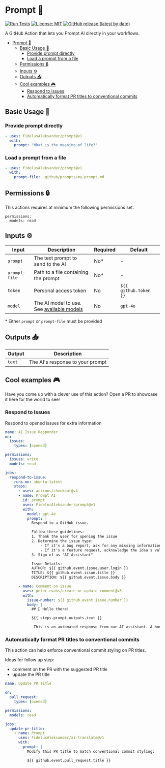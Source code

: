 # Prompt :robot:

[![Run Tests](https://github.com/FidelusAleksander/prompt/actions/workflows/test.yml/badge.svg)](https://github.com/FidelusAleksander/prompt/actions/workflows/test.yml)
[![License: MIT](https://img.shields.io/badge/License-MIT-yellow.svg)](https://opensource.org/licenses/MIT)
[![GitHub release (latest by date)](https://img.shields.io/github/v/release/FidelusAleksander/prompt)](https://github.com/FidelusAleksander/prompt/releases)

A GitHub Action that lets you Prompt AI directly in your workflows.

- [Prompt :robot:](#prompt-robot)
  - [Basic Usage 🚀](#basic-usage-)
    - [Provide prompt directly](#provide-prompt-directly)
    - [Load a prompt from a file](#load-a-prompt-from-a-file)
  - [Permissions 🔒](#permissions-)
  - [Inputs ⚙️](#inputs-️)
  - [Outputs 📤](#outputs-)
  - [Cool examples 🎮](#cool-examples-)
    - [Respond to Issues](#respond-to-issues)
    - [Automatically format PR titles to conventional commits](#automatically-format-pr-titles-to-conventional-commits)

## Basic Usage 🚀

### Provide prompt directly

```yaml
- uses: FidelusAleksander/prompt@v1
  with:
    prompt: "What is the meaning of life?"
```

### Load a prompt from a file

```yaml
- uses: FidelusAleksander/prompt@v1
  with:
    prompt-file: .github/prompts/my-prompt.md
```

## Permissions 🔒

This actions requires at minimum the following permissions set.

```
permissions:
  models: read
```

## Inputs ⚙️

| Input | Description | Required | Default |
|-------|-------------|----------|---------|
| `prompt` | The text prompt to send to the AI | No* | - |
| `prompt-file` | Path to a file containing the prompt | No* | - |
| `token` | Personal access token | No | `${{ github.token }}` |
| `model` | The AI model to use. See [available models](https://github.com/marketplace?type=models) | No | `gpt-4o` |

\* Either `prompt` or `prompt-file` must be provided

## Outputs 📤

| Output | Description |
|--------|-------------|
| `text` | The AI's response to your prompt |

## Cool examples 🎮

Have you come up with a clever use of this action? Open a PR to showcase it here for the world to see!

### Respond to Issues

Respond to opened issues for extra information

```yaml
name: AI Issue Responder
on:
  issues:
    types: [opened]

permissions:
  issues: write
  models: read

jobs:
  respond-to-issue:
    runs-on: ubuntu-latest
    steps:
      - uses: actions/checkout@v4
      - name: Prompt AI
        id: prompt
        uses: FidelusAleksander/prompt@v1
        with:
          model: gpt-4o
          prompt: |
            Respond to a GitHub issue.

            Follow these guidelines:
            1. Thank the user for opening the issue
            2. Determine the issue type:
                - If it's a bug report, ask for any missing information (steps to reproduce, expected vs actual behavior, environment details)
                - If it's a feature request, acknowledge the idea's value and ask for use cases if none were provided
            3. Sign of as "AI Assistant"

            Issue Details:
            AUTHOR: ${{ github.event.issue.user.login }}
            TITLE: ${{ github.event.issue.title }}
            DESCRIPTION: ${{ github.event.issue.body }}

      - name: Comment on issue
        uses: peter-evans/create-or-update-comment@v3
        with:
          issue-number: ${{ github.event.issue.number }}
          body: |
            ## 👋 Hello there!

            ${{ steps.prompt.outputs.text }}

            _This is an automated response from our AI assistant. A human maintainer will review your issue soon._
```

### Automatically format PR titles to conventional commits

This action can help enforce conventional commit styling on PR titles.

Ideas for follow up step:
- comment on the PR with the suggested PR title
- update the PR title

```yaml
name: Update PR Title

on:
  pull_request:
    types: [opened]

permissions:
  models: read

jobs:
  update-pr-title:
    - name: Prompt
      uses: FidelusAleksander/ai-translate@v1
      with:
        prompt: |
          Modify this PR title to match conventional commit styling:

          ${{ github.event.pull_request.title }}

```

